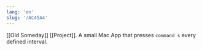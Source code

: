```yaml
---
lang: 'en'
slug: '/AC45A4'
---
```


[[Old Someday]] [[Project]]. A small Mac App that presses `command s` every defined interval.
